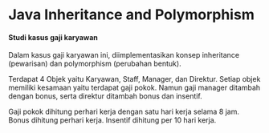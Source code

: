# Java Inheritance and Polymorphism

#### Studi kasus gaji karyawan

Dalam kasus gaji karyawan ini, diimplementasikan konsep inheritance (pewarisan) dan polymorphism (perubahan bentuk).


Terdapat 4 Objek yaitu Karyawan, Staff, Manager, dan Direktur.
Setiap objek memiliki kesamaan yaitu terdapat gaji pokok. Namun gaji manager ditambah dengan bonus, serta direktur ditambah bonus dan insentif.

Gaji pokok dihitung perhari kerja dengan satu hari kerja selama 8 jam.
Bonus dihitung perhari kerja.
Insentif dihitung per 10 hari kerja.

